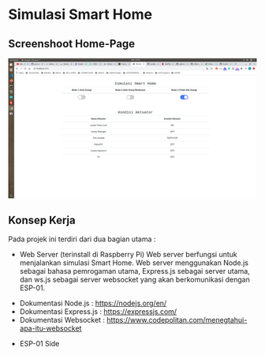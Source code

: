 # Simulasi Smart Home

## Screenshoot Home-Page
![Screenshot HomePage](https://raw.githubusercontent.com/humiditech/smarthome_simulation/master/SC-Homepage.png)

## Konsep Kerja
Pada projek ini terdiri dari dua bagian utama :
- Web Server (terinstall di Raspberry Pi)
Web server berfungsi untuk menjalankan simulasi Smart Home. 
Web server menggunakan Node.js sebagai bahasa pemrogaman utama, Express.js sebagai server utama, dan ws.js sebagai server websocket yang akan berkomunikasi dengan ESP-01.

* Dokumentasi Node.js : https://nodejs.org/en/
* Dokumentasi Express.js : https://expressjs.com/
* Dokumentasi Websocket : https://www.codepolitan.com/menegtahui-apa-itu-websocket

- ESP-01 Side 